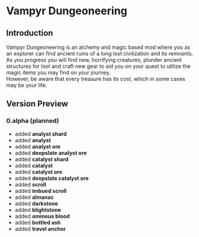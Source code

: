 # Vampyr Dungeoneering

## Introduction
Vampyr Dungeoneering is an alchemy and magic based mod where you as an explorer can find ancient ruins of a long lost civilization and its remnants. <br>
As you progress you will find new, horrifying creatures, plunder ancient structures for loot and craft new gear to aid you on your quest to utilize the magic items you may find on your journey. <br>
However, be aware that every treasure has its cost, which in some cases may be your life.

## Version Preview

### 0.alpha (planned)
- added <b>analyst shard</b>
- added <b>analyst</b>
- added <b>analyst ore</b>
- added <b>deepslate analyst ore</b>
- added <b>catalyst shard</b>
- added <b>catalyst</b>
- added <b>catalyst ore</b>
- added <b>deepslate catalyst ore</b>
- added <b>scroll</b>
- added <b>imbued scroll</b>
- added <b>almanac</b>
- added <b>darkstone</b>
- added <b>blightstone</b>
- added <b>ominous blood</b>
- added <b>bottled ash</b>
- added <b>travel anchor</b>
